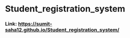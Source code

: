 # Student_registration_system

### Link: https://sumit-saha12.github.io/Student_registration_system/
